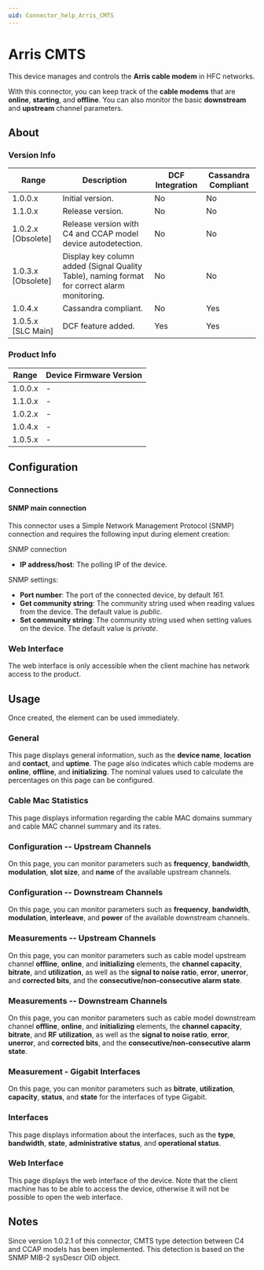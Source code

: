 ```yaml
---
uid: Connector_help_Arris_CMTS
---
```


# Arris CMTS

This device manages and controls the **Arris cable modem** in HFC networks.

With this connector, you can keep track of the **cable modems** that are **online**, **starting**, and **offline**. You can also monitor the basic **downstream** and **upstream** channel parameters.

## About

### Version Info

| Range              | Description                                                                                  | DCF Integration | Cassandra Compliant |
|--------------------|----------------------------------------------------------------------------------------------|-----------------|---------------------|
| 1.0.0.x            | Initial version.                                                                             | No              | No                  |
| 1.1.0.x            | Release version.                                                                             | No              | No                  |
| 1.0.2.x [Obsolete] | Release version with C4 and CCAP model device autodetection.                                 | No              | No                  |
| 1.0.3.x [Obsolete] | Display key column added (Signal Quality Table), naming format for correct alarm monitoring. | No              | No                  |
| 1.0.4.x            | Cassandra compliant.                                                                         | No              | Yes                 |
| 1.0.5.x [SLC Main] | DCF feature added.                                                                           | Yes             | Yes                 |

### Product Info

| Range     | Device Firmware Version     |
|-----------|-----------------------------|
| 1.0.0.x   | -                           |
| 1.1.0.x   | -                           |
| 1.0.2.x   | -                           |
| 1.0.4.x   | -                           |
| 1.0.5.x   | -                           |

## Configuration

### Connections

#### SNMP main connection

This connector uses a Simple Network Management Protocol (SNMP) connection and requires the following input during element creation:

SNMP connection

- **IP address/host**: The polling IP of the device.

SNMP settings:

- **Port number**: The port of the connected device, by default *161.*
- **Get community string**: The community string used when reading values from the device. The default value is *public*.
- **Set community string**: The community string used when setting values on the device. The default value is *private*.

### Web Interface

The web interface is only accessible when the client machine has network access to the product.

## Usage

Once created, the element can be used immediately.

### General

This page displays general information, such as the **device name**, **location** and **contact**, and **uptime**. The page also indicates which cable modems are **online**, **offline**, and **initializing**. The nominal values used to calculate the percentages on this page can be configured.

### Cable Mac Statistics

This page displays information regarding the cable MAC domains summary and cable MAC channel summary and its rates.

### Configuration -- Upstream Channels

On this page, you can monitor parameters such as **frequency**, **bandwidth**, **modulation**, **slot size**, and **name** of the available upstream channels.

### Configuration -- Downstream Channels

On this page, you can monitor parameters such as **frequency**, **bandwidth**, **modulation**, **interleave**, and **power** of the available downstream channels.

### Measurements -- Upstream Channels

On this page, you can monitor parameters such as cable model upstream channel **offline**, **online**, and **initializing** elements, the **channel capacity**, **bitrate**, and **utilization**, as well as the **signal to noise ratio**, **error**, **unerror**, and **corrected bits**, and the **consecutive/non-consecutive alarm state**.

### Measurements -- Downstream Channels

On this page, you can monitor parameters such as cable model downstream channel **offline**, **online**, and **initializing** elements, the **channel capacity**, **bitrate**, and **RF** **utilization**, as well as the **signal to noise ratio**, **error**, **unerror**, and **corrected bits**, and the **consecutive/non-consecutive alarm state**.

### Measurement - Gigabit Interfaces

On this page, you can monitor parameters such as **bitrate**, **utilization**, **capacity**, **status**, and **state** for the interfaces of type Gigabit.

### Interfaces

This page displays information about the interfaces, such as the **type**, **bandwidth**, **state**, **administrative** **status**, and **operational status**.

### Web Interface

This page displays the web interface of the device. Note that the client machine has to be able to access the device, otherwise it will not be possible to open the web interface.

## Notes

Since version 1.0.2.1 of this connector, CMTS type detection between C4 and CCAP models has been implemented. This detection is based on the SNMP MIB-2 sysDescr OID object.
